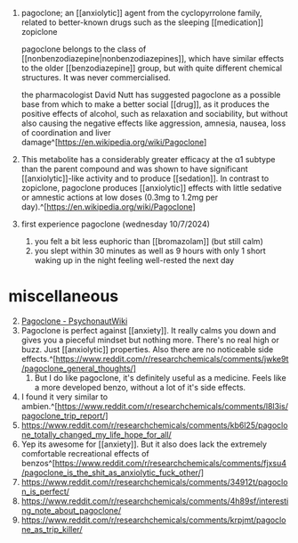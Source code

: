 1. pagoclone; an [[anxiolytic]] agent from the cyclopyrrolone family, related to better-known drugs such as the sleeping [[medication]] zopiclone
   
   pagoclone belongs to the class of [[nonbenzodiazepine|nonbenzodiazepines]], which have similar effects to the older [[benzodiazepine]] group, but with quite different chemical structures. It was never commercialised.
   
   the pharmacologist David Nutt has suggested pagoclone as a possible base from which to make a better social [[drug]], as it produces the positive effects of alcohol, such as relaxation and sociability, but without also causing the negative effects like aggression, amnesia, nausea, loss of coordination and liver damage^[https://en.wikipedia.org/wiki/Pagoclone]
2. This metabolite has a considerably greater efficacy at the α1 subtype than the parent compound and was shown to have significant [[anxiolytic]]-like activity and to produce [[sedation]]. In contrast to zopiclone, pagoclone produces [[anxiolytic]] effects with little sedative or amnestic actions at low doses (0.3mg to 1.2mg per day).^[https://en.wikipedia.org/wiki/Pagoclone]
3. first experience pagoclone (wednesday 10/7/2024)
	1. you felt a bit less euphoric than [[bromazolam]] (but still calm)
	2. you slept within 30 minutes as well as 9 hours with only 1 short waking up in the night feeling well-rested the next day

# miscellaneous
2. [Pagoclone - PsychonautWiki](https://psychonautwiki.org/w/index.php?title=Pagoclone&oldid=157654)
3. Pagoclone is perfect against [[anxiety]]. It really calms you down and gives you a pieceful mindset but nothing more. There's no real high or buzz. Just [[anxiolytic]] properties. Also there are no noticeable side effects.^[https://www.reddit.com/r/researchchemicals/comments/jwke9t/pagoclone_general_thoughts/]
	1. But I do like pagoclone, it's definitely useful as a medicine. Feels like a more developed benzo, without a lot of it's side effects.
4. I found it very similar to ambien.^[https://www.reddit.com/r/researchchemicals/comments/l8l3is/pagoclone_trip_report/]
5. https://www.reddit.com/r/researchchemicals/comments/kb6l25/pagoclone_totally_changed_my_life_hope_for_all/
6. Yep its awesome for [[anxiety]]. But it also does lack the extremely comfortable recreational effects of benzos^[https://www.reddit.com/r/researchchemicals/comments/fjxsu4/pagoclone_is_the_shit_as_anxiolytic_fuck_other/]
7. https://www.reddit.com/r/researchchemicals/comments/34912t/pagoclon_is_perfect/
8. https://www.reddit.com/r/researchchemicals/comments/4h89sf/interesting_note_about_pagoclone/
9. https://www.reddit.com/r/researchchemicals/comments/krpjmt/pagoclone_as_trip_killer/